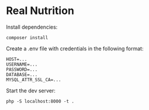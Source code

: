 # Real Nutrition

Install dependencies: 
```
composer install
```
Create a .env file with credentials in the following format:
```
HOST=...
USERNAME=...
PASSWORD=...
DATABASE=...
MYSQL_ATTR_SSL_CA=...
```
Start the dev server: 
```
php -S localhost:8000 -t .
```
